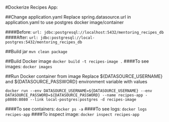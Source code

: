 #Dockerize Recipes App:

##Change application.yaml
Replace spring.datasource.url in application.yaml to use postgres docker image/container

####Before:
```url: jdbc:postgresql://localhost:5432/mentoring_recipes_db```
####After:
```url: jdbc:postgresql://local-postgres:5432/mentoring_recipes_db```

##Build jar
```mvn clean package```

##Build Docker image
```docker build -t recipes-image .```
####To see images:
```docker images```

##Run Docker container from image
Replace ${DATASOURCE_USERNAME} and ${DATASOURCE_PASSWORD} environment variable with values

```docker run --env DATASOURCE_USERNAME=${DATASOURCE_USERNAME} --env DATASOURCE_PASSWORD=${DATASOURCE_PASSWORD} --name recipes-app -p8080:8080 --link local-postgres:postgres -d recipes-image```

####To see containers:
```docker ps -a```
####To see logs:
```docker logs recipes-app```
####To inspect image:
```docker inspect recipes-app```